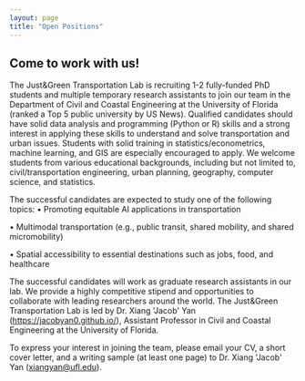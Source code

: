 ```yaml
---
layout: page
title: "Open Positions"
---
```


## Come to work with us!

The Just\&Green Transportation Lab is recruiting 1-2 fully-funded PhD students and multiple temporary research assistants to join our team in the Department of Civil and Coastal Engineering at the University of Florida (ranked a Top 5 public university by US News). Qualified candidates should have solid data analysis and programming (Python or R) skills and a strong interest in applying these skills to understand and solve transportation and urban issues. Students with solid training in statistics/econometrics, machine learning, and GIS are especially encouraged to apply. We welcome students from various educational backgrounds, including but not limited to, civil/transportation engineering, urban planning, geography, computer science, and statistics.

The successful candidates are expected to study one of the following topics:
•	Promoting equitable AI applications in transportation

•	Multimodal transportation (e.g., public transit, shared mobility, and shared micromobility)

•	Spatial accessibility to essential destinations such as jobs, food, and healthcare


The successful candidates will work as graduate research assistants in our lab. We provide a highly competitive stipend and opportunities to collaborate with leading researchers around the world. The Just\&Green Transportation Lab is led by Dr. Xiang 'Jacob' Yan (https://jacobyan0.github.io/), Assistant Professor in Civil and Coastal Engineering at the University of Florida. 

To express your interest in joining the team, please email your CV, a short cover letter, and a writing sample (at least one page) to Dr. Xiang 'Jacob' Yan (xiangyan@ufl.edu). 


